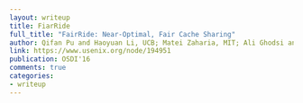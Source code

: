 ```yaml
---
layout: writeup
title: FiarRide
full_title: "FairRide: Near-Optimal, Fair Cache Sharing"
author: Qifan Pu and Haoyuan Li, UCB; Matei Zaharia, MIT; Ali Ghodsi and Ion Stoica, UCB
link: https://www.usenix.org/node/194951
publication: OSDI'16
comments: true
categories:
- writeup
---
```

